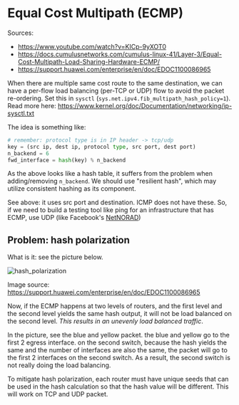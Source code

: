 # Equal Cost Multipath (ECMP)

Sources:

- https://www.youtube.com/watch?v=KICp-9yXOT0
- https://docs.cumulusnetworks.com/cumulus-linux-41/Layer-3/Equal-Cost-Multipath-Load-Sharing-Hardware-ECMP/
- https://support.huawei.com/enterprise/en/doc/EDOC1100086965

When there are multiple same cost route to the same destination, we can have a per-flow load balancing (per-TCP or UDP) flow to avoid the packet re-ordering. Set this in `sysctl` (`sys.net.ipv4.fib_multipath_hash_policy=1`). Read more here: https://www.kernel.org/doc/Documentation/networking/ip-sysctl.txt

The idea is something like:

```python
# remember: protocol type is in IP header -> tcp/udp
key = (src ip, dest ip, protocol type, src port, dest port)
n_backend = 6
fwd_interface = hash(key) % n_backend
```

As the above looks like a hash table, it suffers from the problem when adding/removing `n_backend`. We should use "resilient hash", which may utilize consistent hashing as its component.

See above: it uses src port and destination. ICMP does not have these. So, if we need to build a testing tool like ping for an infrastructure that has ECMP, use UDP (like Facebook's [NetNORAD](https://engineering.fb.com/networking-traffic/netnorad-troubleshooting-networks-via-end-to-end-probing/))

## Problem: hash polarization

What is it: see the picture below.

![hash_polarization](https://download.huawei.com/mdl/imgDownload?uuid=557f6af1a2984575ba9f56952b576b90.png)

Image source: https://support.huawei.com/enterprise/en/doc/EDOC1100086965

Now, if the ECMP happens at two levels of routers, and the first level and the second level yields the same hash output, it will not be load balanced on the second level. *This results in an unevenly load balanced traffic*.

In the picture, see the blue and yellow packet. the blue and yellow go to the first 2 egress interface. on the second switch, because the hash yields the same and the number of interfaces are also the same, the packet will go to the first 2 interfaces on the second switch. As a result, the second switch is not really doing the load balancing.

To mitigate hash polarization, each router must have unique seeds that can be used in the hash calculation so that the hash value will be different. This will work on TCP and UDP packet.
